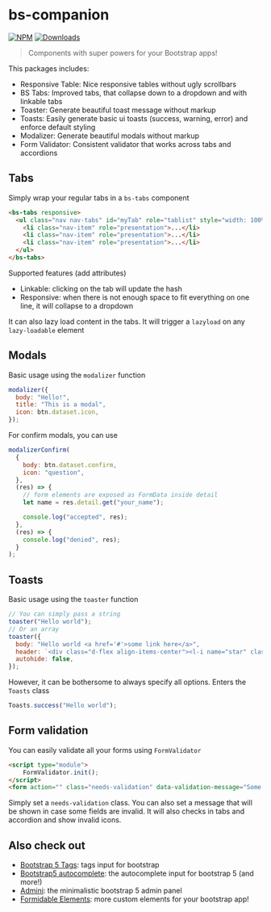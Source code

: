 # bs-companion

[![NPM](https://nodei.co/npm/bs-companion.png?mini=true)](https://nodei.co/npm/bs-companion/)
[![Downloads](https://img.shields.io/npm/dt/bs-companion.svg)](https://www.npmjs.com/package/bs-companion)

> Components with super powers for your Bootstrap apps!

This packages includes:

- Responsive Table: Nice responsive tables without ugly scrollbars
- BS Tabs: Improved tabs, that collapse down to a dropdown and with linkable tabs
- Toaster: Generate beautiful toast message without markup
- Toasts: Easily generate basic ui toasts (success, warning, error) and enforce default styling
- Modalizer: Generate beautiful modals without markup
- Form Validator: Consistent validator that works across tabs and accordions

## Tabs

Simply wrap your regular tabs in a `bs-tabs` component

```html
<bs-tabs responsive>
  <ul class="nav nav-tabs" id="myTab" role="tablist" style="width: 100%">
    <li class="nav-item" role="presentation">...</li>
    <li class="nav-item" role="presentation">...</li>
    <li class="nav-item" role="presentation">...</li>
  </ul>
</bs-tabs>
```

Supported features (add attributes)

- Linkable: clicking on the tab will update the hash
- Responsive: when there is not enough space to fit everything on one line, it will collapse to a dropdown

It can also lazy load content in the tabs. It will trigger a `lazyload` on any `lazy-loadable` element

## Modals

Basic usage using the `modalizer` function

```js
modalizer({
  body: "Hello!",
  title: "This is a modal",
  icon: btn.dataset.icon,
});
```

For confirm modals, you can use

```js
modalizerConfirm(
  {
    body: btn.dataset.confirm,
    icon: "question",
  },
  (res) => {
    // form elements are exposed as FormData inside detail
    let name = res.detail.get("your_name");

    console.log("accepted", res);
  },
  (res) => {
    console.log("denied", res);
  }
);
```

## Toasts

Basic usage using the `toaster` function

```js
// You can simply pass a string
toaster("Hello world");
// Or an array
toaster({
  body: "Hello world <a href='#'>some link here</a>",
  header: `<div class="d-flex align-items-center"><l-i name="star" class="me-2"></l-i> My header</div>`,
  autohide: false,
});
```

However, it can be bothersome to always specify all options. Enters the `Toasts` class

```js
Toasts.success("Hello world");
```

## Form validation

You can easily validate all your forms using `FormValidator`

```html
<script type="module">
    FormValidator.init();
</script>
<form action="" class="needs-validation" data-validation-message="Some fields are not valid">...</form>
```

Simply set a `needs-validation` class. You can also set a message that will be shown in case some fields are invalid.
It will also checks in tabs and accordion and show invalid icons.

## Also check out

- [Bootstrap 5 Tags](https://github.com/lekoala/bootstrap5-tags): tags input for bootstrap
- [Bootstrap5 autocomplete](https://github.com/lekoala/bootstrap5-autocomplete): the autocomplete input for bootstrap 5 (and more!)
- [Admini](https://github.com/lekoala/admini): the minimalistic bootstrap 5 admin panel
- [Formidable Elements](https://github.com/lekoala/formidable-elements): more custom elements for your bootstrap app!
